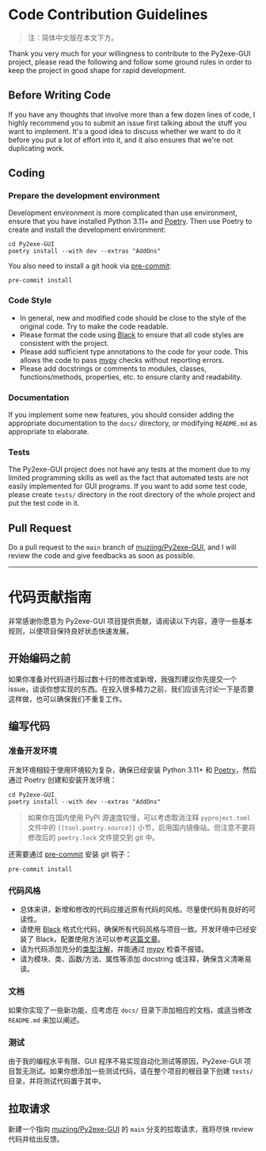 # Code Contribution Guidelines

> 注：简体中文版在本文下方。

Thank you very much for your willingness to contribute to the Py2exe-GUI project, please read the following and follow
some ground rules in order to keep the project in good shape for rapid development.

## Before Writing Code

If you have any thoughts that involve more than a few dozen lines of code, I highly recommend you to submit an issue first talking about the stuff you want to implement. It's a good idea to discuss whether we want to do it before you put a lot of effort into it, and it also ensures that we're not duplicating work.

## Coding

### Prepare the development environment

Development environment is more complicated than use environment, ensure that you have installed Python 3.11+ and [Poetry](https://python-poetry.org/docs/#installation). Then use Poetry to create and install the development environment:

```shell
cd Py2exe-GUI
poetry install --with dev --extras "AddOns"
```

You also need to install a git hook via [pre-commit](https://pre-commit.com/):

```shell
pre-commit install
```

### Code Style

- In general, new and modified code should be close to the style of the original code. Try to make the code readable.
- Please format the code using [Black](https://black.readthedocs.io/en/stable/) to ensure that all code styles are consistent with the project.
- Please add sufficient type annotations to the code for your code. This allows the code to pass [mypy](https://mypy.readthedocs.io/en/stable/) checks without reporting errors.
- Please add docstrings or comments to modules, classes, functions/methods, properties, etc. to ensure clarity and readability.

### Documentation

If you implement some new features, you should consider adding the appropriate documentation to the `docs/` directory, or modifying `README.md` as appropriate to elaborate.

### Tests

The Py2exe-GUI project does not have any tests at the moment due to my limited programming skills as well as the fact that automated tests are not easily implemented for GUI programs. If you want to add some test code, please create `tests/` directory in the root directory of the whole project and put the test code in it.

## Pull Request

Do a pull request to the `main` branch of [muziing/Py2exe-GUI](https://github.com/muziing/Py2exe-GUI), and I will review the code and give feedbacks as soon as possible.

-----

# 代码贡献指南

非常感谢你愿意为 Py2exe-GUI 项目提供贡献，请阅读以下内容，遵守一些基本规则，以便项目保持良好状态快速发展。

## 开始编码之前

如果你准备对代码进行超过数十行的修改或新增，我强烈建议你先提交一个 issue，谈谈你想实现的东西。在投入很多精力之前，我们应该先讨论一下是否要这样做，也可以确保我们不重复工作。

## 编写代码

### 准备开发环境

开发环境相较于使用环境较为复杂，确保已经安装 Python 3.11+ 和 [Poetry](https://python-poetry.org/docs/#installation)，然后通过 Poetry 创建和安装开发环境：

```shell
cd Py2exe-GUI
poetry install --with dev --extras "AddOns"
```

> 如果你在国内使用 PyPI 源速度较慢，可以考虑取消注释 `pyproject.toml` 文件中的 `[[tool.poetry.source]]`
> 小节，启用国内镜像站。但注意不要将修改后的 `poetry.lock` 文件提交到 git 中。

还需要通过 [pre-commit](https://pre-commit.com/) 安装 git 钩子：

```shell
pre-commit install
```

### 代码风格

- 总体来讲，新增和修改的代码应接近原有代码的风格。尽量使代码有良好的可读性。
- 请使用 [Black](https://black.readthedocs.io/en/stable/) 格式化代码，确保所有代码风格与项目一致。开发环境中已经安装了 Black，配置使用方法可以参考[这篇文章](https://muzing.top/posts/a29e4743/)。
- 请为代码添加充分的[类型注解](https://muzing.top/posts/84a8da1c/)，并能通过 [mypy](https://mypy.readthedocs.io/en/stable/) 检查不报错。
- 请为模块、类、函数/方法、属性等添加 docstring 或注释，确保含义清晰易读。

### 文档

如果你实现了一些新功能，应考虑在 `docs/` 目录下添加相应的文档，或适当修改 `README.md` 来加以阐述。

### 测试

由于我的编程水平有限、GUI 程序不易实现自动化测试等原因，Py2exe-GUI 项目暂无测试。如果你想添加一些测试代码，请在整个项目的根目录下创建 `tests/` 目录，并将测试代码置于其中。

## 拉取请求

新建一个指向 [muziing/Py2exe-GUI](https://github.com/muziing/Py2exe-GUI) 的 `main` 分支的拉取请求，我将尽快 review 代码并给出反馈。
